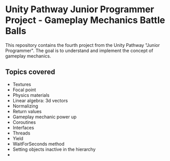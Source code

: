 # Unity Pathway Junior Programmer Project - Gameplay Mechanics Battle Balls

This repository contains the fourth project from the Unity Pathway "Junior Programmer". The goal is to understand and implement the concept of gameplay mechanics.

## Topics covered
* Textures
* Focal point
* Physics materials
* Linear algebra: 3d vectors
* Normalizing 
* Return values
* Gameplay mechanic power up
* Coroutines
* Interfaces
* Threads
* Yield
* WaitForSeconds method
* Setting objects inactive in the hierarchy 
* 